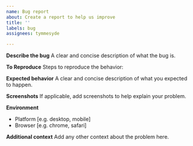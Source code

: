 ```yaml
---
name: Bug report
about: Create a report to help us improve
title: ''
labels: bug
assignees: tymmesyde

---
```


**Describe the bug**
A clear and concise description of what the bug is.

**To Reproduce**
Steps to reproduce the behavior:

**Expected behavior**
A clear and concise description of what you expected to happen.

**Screenshots**
If applicable, add screenshots to help explain your problem.

**Environment**
 - Platform [e.g. desktop, mobile]
 - Browser [e.g. chrome, safari]

**Additional context**
Add any other context about the problem here.
